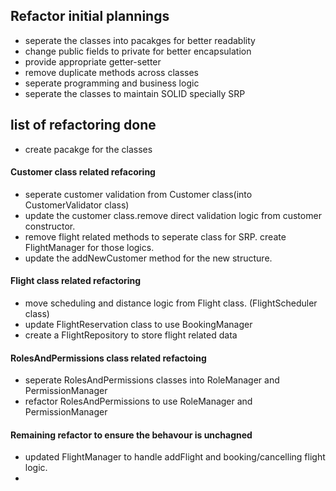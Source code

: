 ## Refactor initial plannings
- seperate the classes into pacakges for better readablity
- change public fields to private for better encapsulation
- provide appropriate getter-setter
- remove duplicate methods across classes
- seperate programming and business logic
- seperate the classes to maintain SOLID specially SRP

## list of refactoring done
- create pacakge for the classes 

#### Customer class related refacoring
- seperate customer validation from Customer class(into CustomerValidator class)
- update the customer class.remove direct validation logic from customer constructor.
- remove flight related methods to seperate class for SRP. create FlightManager for those logics. 
- update the addNewCustomer method for the new structure. 

#### Flight class related refactoring
- move scheduling and distance logic from Flight class. (FlightScheduler class)
- update FlightReservation class to use BookingManager 
- create a FlightRepository to store flight related data

#### RolesAndPermissions class related refactoing
- seperate RolesAndPermissions classes into RoleManager and PermissionManager
- refactor RolesAndPermissions to use RoleManager and PermissionManager

#### Remaining refactor to ensure the behavour is unchagned
- updated FlightManager to handle addFlight and booking/cancelling flight logic.
- 